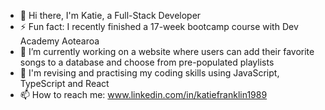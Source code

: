 - 👋 Hi there, I'm Katie, a Full-Stack Developer
- ⚡ Fun fact: I recently finished a 17-week bootcamp course with Dev Academy Aotearoa
- 🔭 I’m currently working on a website where users can add their favorite songs to a database and choose from pre-populated playlists
- 🌱 I'm revising and practising my coding skills using JavaScript, TypeScript and React
- 📫 How to reach me: www.linkedin.com/in/katiefranklin1989  


